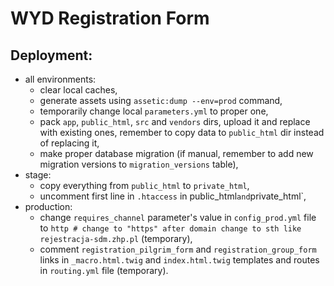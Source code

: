 # WYD Registration Form

## Deployment:
* all environments:
  * clear local caches,
  * generate assets using `assetic:dump --env=prod` command,
  * temporarily change local `parameters.yml` to proper one,
  * pack `app`, `public_html`, `src` and `vendors` dirs, upload it and replace with existing ones, remember to copy data to `public_html` dir instead of replacing it,
  * make proper database migration (if manual, remember to add new migration versions to `migration_versions` table),
* stage:
  * copy everything from `public_html` to `private_html`,
  * uncomment first line in `.htaccess` in public_html` and `private_html`,
* production:
  * change `requires_channel` parameter's value in `config_prod.yml` file to `http # change to "https" after domain change to sth like rejestracja-sdm.zhp.pl` (temporary),
  * comment `registration_pilgrim_form` and `registration_group_form` links in `_macro.html.twig` and `index.html.twig` templates and routes in `routing.yml` file (temporary).
